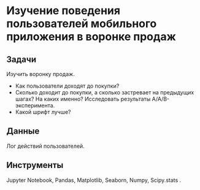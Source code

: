 # Изучение поведения пользователей мобильного приложения в воронке продаж


## Задачи

Изучить воронку продаж.

- Как пользователи доходят до покупки?
- Сколько доходит до покупки, а сколько застревает на предыдущих шагах? На каких именно? Исследовать результаты A/A/B-эксперимента.
- Какой шрифт лучше?


## Данные

Лог действий пользователей.


## Инструменты

Jupyter Notebook, Pandas, Matplotlib, Seaborn, Numpy, Scipy.stats .
